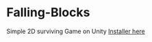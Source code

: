 # Falling-Blocks
Simple 2D surviving Game on Unity
[Installer here](https://github.com/Hasib-cirkut/Falling-Blocks/tree/master/Data/Windows/Installer)
